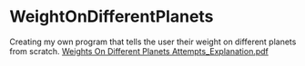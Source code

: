 # WeightOnDifferentPlanets
Creating my own program that tells the user their weight on different planets from scratch.
[Weights On Different Planets Attempts_Explanation.pdf](https://github.com/user-attachments/files/20970632/Weights.On.Different.Planets.Attempts_Explanation.pdf)
